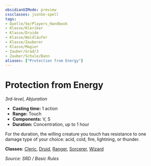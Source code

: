 ```yaml
---
obsidianUIMode: preview
cssclasses: json5e-spell
tags:
- Quelle/5e/Players_Handbook
- Klasse/Kleriker
- Klasse/Druide
- Klasse/Waldläufer
- Klasse/Zauberer
- Klasse/Magier
- Zauber/Grad/3
- Zauber/Schule/Bann
aliases: ["Protection from Energy"]
---
```

# Protection from Energy
*3rd-level, Abjuration*  

- **Casting time:** 1 action
- **Range:** Touch
- **Components:** V, S
- **Duration:** Concentration, up to 1 hour

For the duration, the willing creature you touch has resistance to one damage type of your choice: acid, cold, fire, lightning, or thunder.

**Classes**: [Cleric](../Charakteroptionen/Klassen/Kleriker.md), [Druid](Dungeons%20&%20Dragons/Wikipedia%20der%20Vergessenen%20Reiche/Kompendium%20der%20Vergessenen%20Reiche/Klassen/druid.md), [Ranger](../Charakteroptionen/Klassen/Waldläufer.md), [Sorcerer](../Charakteroptionen/Klassen/Zauberer.md), [Wizard](../Charakteroptionen/Klassen/Magier.md)

*Source: SRD / Basic Rules*